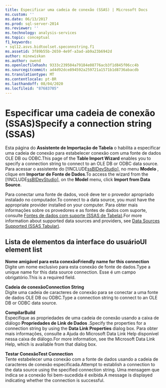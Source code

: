 ```yaml
---
title: Especificar uma cadeia de conexão (SSAS) | Microsoft Docs
ms.custom: ''
ms.date: 06/13/2017
ms.prod: sql-server-2014
ms.reviewer: ''
ms.technology: analysis-services
ms.topic: conceptual
f1_keywords:
- sql12.asvs.bidtoolset.speconnstring.f1
ms.assetid: 3f89b55b-2659-4e9f-a3ad-ab9a23b6942d
author: minewiskan
ms.author: owend
ms.openlocfilehash: 9333c239504a79184e08776acb3f1d845f06cc4b
ms.sourcegitcommit: ad4d92dce894592a259721a1571b1d8736abacdb
ms.translationtype: MT
ms.contentlocale: pt-BR
ms.lasthandoff: 08/04/2020
ms.locfileid: "87683705"
---
```

# <a name="specify-a-connection-string-ssas"></a><span data-ttu-id="7e742-102">Especificar uma cadeia de conexão (SSAS)</span><span class="sxs-lookup"><span data-stu-id="7e742-102">Specify a connection string (SSAS)</span></span>
  <span data-ttu-id="7e742-103">Esta página do **Assistente de Importação de Tabela** o habilita a especificar uma cadeia de conexão para estabelecer conexão com uma fonte de dados OLE DB ou ODBC.</span><span class="sxs-lookup"><span data-stu-id="7e742-103">This page of the **Table Import Wizard** enables you to specify a connection string to connect to an OLE DB or ODBC data source.</span></span> <span data-ttu-id="7e742-104">Para acessar o assistente do [!INCLUDE[ssBIDevStudio](../includes/ssbidevstudio-md.md)], no menu **Modelo** , clique em **Importar de Fonte de Dados**.</span><span class="sxs-lookup"><span data-stu-id="7e742-104">To access the wizard from the [!INCLUDE[ssBIDevStudio](../includes/ssbidevstudio-md.md)], on the **Model** menu, click **Import from Data Source**.</span></span>  
  
 <span data-ttu-id="7e742-105">Para conectar uma fonte de dados, você deve ter o provedor apropriado instalado no computador.</span><span class="sxs-lookup"><span data-stu-id="7e742-105">To connect to a data source, you must have the appropriate provider installed on your computer.</span></span> <span data-ttu-id="7e742-106">Para obter mais informações sobre os provedores e as fontes de dados com suporte, consulte [Fontes de dados com suporte &#40;SSAS de Tabela&#41;](tabular-models/data-sources-supported-ssas-tabular.md).</span><span class="sxs-lookup"><span data-stu-id="7e742-106">For more information about supported data sources and providers, see [Data Sources Supported &#40;SSAS Tabular&#41;](tabular-models/data-sources-supported-ssas-tabular.md).</span></span>  
  
## <a name="ui-element-list"></a><span data-ttu-id="7e742-107">Lista de elementos da interface do usuário</span><span class="sxs-lookup"><span data-stu-id="7e742-107">UI element list</span></span>  
 <span data-ttu-id="7e742-108">**Nome amigável para esta conexão**</span><span class="sxs-lookup"><span data-stu-id="7e742-108">**Friendly name for this connection**</span></span>  
 <span data-ttu-id="7e742-109">Digite um nome exclusivo para esta conexão de fonte de dados.</span><span class="sxs-lookup"><span data-stu-id="7e742-109">Type a unique name for this data source connection.</span></span> <span data-ttu-id="7e742-110">Esse é um campo obrigatório.</span><span class="sxs-lookup"><span data-stu-id="7e742-110">This is a required field.</span></span>  
  
 <span data-ttu-id="7e742-111">**Cadeia de conexão**</span><span class="sxs-lookup"><span data-stu-id="7e742-111">**Connection String**</span></span>  
 <span data-ttu-id="7e742-112">Digite uma cadeia de caracteres de conexão para se conectar a uma fonte de dados OLE DB ou ODBC.</span><span class="sxs-lookup"><span data-stu-id="7e742-112">Type a connection string to connect to an OLE DB or ODBC data source.</span></span>  
  
 <span data-ttu-id="7e742-113">**Compilar**</span><span class="sxs-lookup"><span data-stu-id="7e742-113">**Build**</span></span>  
 <span data-ttu-id="7e742-114">Especifique as propriedades de uma cadeia de conexão usando a caixa de diálogo **Propriedades de Link de Dados** .</span><span class="sxs-lookup"><span data-stu-id="7e742-114">Specify the properties for a connection string by using the **Data Link Properties** dialog box.</span></span> <span data-ttu-id="7e742-115">Para obter mais informações, consulte a Ajuda do Microsoft Data Link Help disponível nessa caixa de diálogo.</span><span class="sxs-lookup"><span data-stu-id="7e742-115">For more information, see the Microsoft Data Link Help, which is available from that dialog box.</span></span>  
  
 <span data-ttu-id="7e742-116">**Testar Conexão**</span><span class="sxs-lookup"><span data-stu-id="7e742-116">**Test Connection**</span></span>  
 <span data-ttu-id="7e742-117">Tente estabelecer uma conexão com a fonte de dados usando a cadeia de caracteres de conexão especificada.</span><span class="sxs-lookup"><span data-stu-id="7e742-117">Attempt to establish a connection to the data source using the specified connection string.</span></span> <span data-ttu-id="7e742-118">Uma mensagem que indica se a conexão foi bem-sucedida é exibida.</span><span class="sxs-lookup"><span data-stu-id="7e742-118">A message is displayed indicating whether the connection is successful.</span></span>  
  
  
